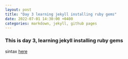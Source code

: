 ```yaml
---
layout: post
title: "Day 3 learning jekyll installing ruby gems"
date: 2022-07-01 14:30:00 +0400
categories: markdown, jekyll, github pages
---
```


### This is day 3, learning jekyll installing ruby gems

sintax [here]( https://www.markdownguide.org/cheat-sheet/)
